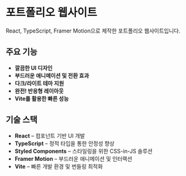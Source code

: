 # 포트폴리오 웹사이트

React, TypeScript, Framer Motion으로 제작한 포트폴리오 웹사이트입니다.

## 주요 기능

- **깔끔한 UI 디자인**
- **부드러운 애니메이션 및 전환 효과**
- **다크/라이트 테마 지원**
- **완전! 반응형 레이아웃**
- **Vite를 활용한 빠른 성능**

## 기술 스택

- **React** – 컴포넌트 기반 UI 개발
- **TypeScript** – 정적 타입을 통한 안정성 향상
- **Styled Components** – 스타일링을 위한 CSS-in-JS 솔루션
- **Framer Motion** – 부드러운 애니메이션 및 인터랙션
- **Vite** – 빠른 개발 환경 및 번들링 최적화







